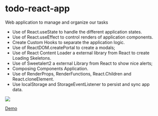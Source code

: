 # todo-react-app
Web application to manage and organize our tasks

- Use of React.useState to handle the different application states.
- Use of React.useEffect to control renders of application components.
- Create Custom Hooks to separate the application logic.
- Use of ReactDOM.createPortal to create a modals;
- Use of React Content Loader a external library from React to create Loading Skeletons.
- Use of Sweetalert2 a external Library from React to show nice alerts;
- Composing Components Application.
- Use of RenderProps, RenderFunctions, React.Children and React.cloneElement.
- Use localStorage and StorageEventListener to persist and sync app data.

![](https://christopherdavideh.com/images/todo-react.png)

[Demo](https://christopherdavideh.github.io/todo-react-app/)
